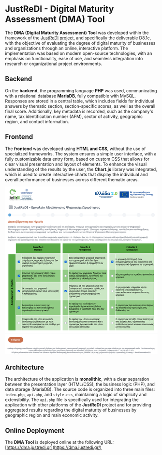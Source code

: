# JustReDI - Digital Maturity Assessment (DMA) Tool

The **DMA (Digital Maturity Assessment) Tool** was developed within the framework of the [JustReDI project](https://www.justredi.gr), and specifically the deliverable D8.1c, with the objective of evaluating the degree of digital maturity of businesses and organizations through an online, interactive platform. The implementation was based on modern open-source technologies, with an emphasis on functionality, ease of use, and seamless integration into research or organizational project environments.

## Backend

On the **backend**, the programming language **PHP** was used, communicating with a relational database **MariaDB**, fully compatible with MySQL. Responses are stored in a central table, which includes fields for individual answers by thematic section, section-specific scores, as well as the overall final score. Additionally, key metadata is recorded, such as the company's name, tax identification number (AFM), sector of activity, geographic region, and contact information.

## Frontend

The **frontend** was developed using **HTML and CSS**, without the use of specialized frameworks. The system ensures a simple user interface, with a fully customizable data entry form, based on custom CSS that allows for clear visual presentation and layout of elements. To enhance the visual understanding of the results by the user, the **Chart.js** library was integrated, which is used to create interactive charts that display the individual and overall performance of businesses across different thematic areas.

![Screenshot](img/Screenshot.png)

## Architecture

The architecture of the application is **monolithic**, with a clear separation between the presentation layer (HTML/CSS), the business logic (PHP), and data storage (MariaDB). The source code is organized into three main files: `index.php`, `api.php`, and `style.css`, maintaining a logic of simplicity and extensibility. The `api.php` file is specifically used for integrating the application with other platforms of the **JustReDI** project and for providing aggregated results regarding the digital maturity of businesses by geographic region and main economic activity.

## Online Deployment

The **DMA Tool** is deployed online at the following URL: [https://dma.justredi.gr](https://dma.justredi.gr/)
